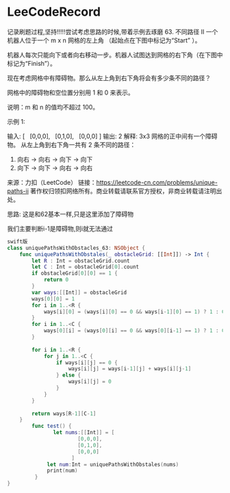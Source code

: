 # LeeCodeRecord
记录刷题过程,坚持!!!!!尝试考虑思路的时候,带着示例去琢磨
63. 不同路径 II
一个机器人位于一个 m x n 网格的左上角 （起始点在下图中标记为“Start” ）。

机器人每次只能向下或者向右移动一步。机器人试图达到网格的右下角（在下图中标记为“Finish”）。

现在考虑网格中有障碍物。那么从左上角到右下角将会有多少条不同的路径？



网格中的障碍物和空位置分别用 1 和 0 来表示。

说明：m 和 n 的值均不超过 100。

示例 1:

输入:
[
  [0,0,0],
  [0,1,0],
  [0,0,0]
]
输出: 2
解释:
3x3 网格的正中间有一个障碍物。
从左上角到右下角一共有 2 条不同的路径：
1. 向右 -> 向右 -> 向下 -> 向下
2. 向下 -> 向下 -> 向右 -> 向右

来源：力扣（LeetCode）
链接：https://leetcode-cn.com/problems/unique-paths-ii
著作权归领扣网络所有。商业转载请联系官方授权，非商业转载请注明出处。

思路: 
  这是和62基本一样,只是这里添加了障碍物
  
  我们主要判断i-1是障碍物,则i就无法通过 
```swift
swift版
class uniquePathsWithObstacles_63: NSObject {
    func uniquePathsWithObstales(_ obstacleGrid: [[Int]]) -> Int {
        let R : Int = obstacleGrid.count
        let C : Int = obstacleGrid[0].count
        if obstacleGrid[0][0] == 1 {
            return 0
        }
        var ways:[[Int]] = obstacleGrid
        ways[0][0] = 1
        for i in 1..<R {
            ways[i][0] = (ways[i][0] == 0 && ways[i-1][0] == 1) ? 1 : 0
        }
        for i in 1..<C {
            ways[0][i] = (ways[0][i] == 0 && ways[0][i-1] == 1) ? 1 : 0
        }
        
        for i in 1..<R {
            for j in 1..<C {
                if ways[i][j] == 0 {
                    ways[i][j] = ways[i-1][j] + ways[i][j-1]
                } else {
                    ways[i][j] = 0
                }
            }
        }
        
        return ways[R-1][C-1]
    }
        func test() {
               let nums:[[Int]] = [
                       [0,0,0],
                       [0,1,0],
                       [0,0,0]
                     ]
             let num:Int = uniquePathsWithObstales(nums)
             print(num)
         }
}
```
